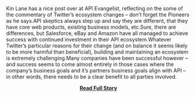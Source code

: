 <p>Kin Lane has a nice post over at API Evangelist, reflecting on the some of the commentary of Twitter’s ecosystem changes – don’t forget the Pioneers as he says.API skeptics always step up and say they are different, that they have core web products, existing business models, etc.Sure, there are differences, but Salesforce, eBay and Amazon have all managed to achieve success with continued investment in their API ecosystem.Whatever Twitter’s particular reasons for their change (and on balance it seems likely to be more harmful than beneficial), building and maintaining an ecosystem is extremely challenging.Many companies have been successful however – and success seems to come almost entirely in those cases where the company’s business goals and it’s partners business goals align with API – in other words, there needs to be a clear benefit to all parties involved.</p>
<center><p><a href="http://www.3scale.net/2012/07/taking-the-long-view-on-api-ecosystems/" style='padding:25px; font-sze:18px; font-weight: bold;'>Read Full Story</a></p></center>
